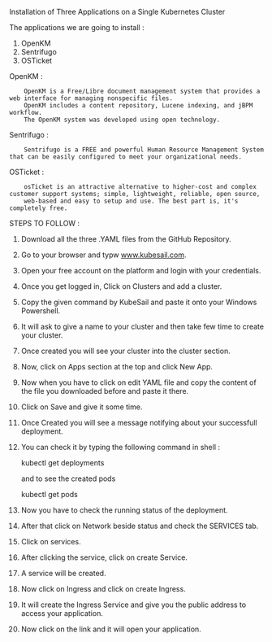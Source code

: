 Installation of Three Applications on a Single Kubernetes Cluster

The applications we are going to install :

1. OpenKM
2. Sentrifugo
3. OSTicket

OpenKM :

        OpenKM is a Free/Libre document management system that provides a web interface for managing nonspecific files. 
        OpenKM includes a content repository, Lucene indexing, and jBPM workflow. 
        The OpenKM system was developed using open technology.
        
Sentrifugo :

        Sentrifugo is a FREE and powerful Human Resource Management System that can be easily configured to meet your organizational needs.
        
OSTicket :

        osTicket is an attractive alternative to higher-cost and complex customer support systems; simple, lightweight, reliable, open source,
        web-based and easy to setup and use. The best part is, it's completely free.
        
        
STEPS TO FOLLOW :

1. Download all the three .YAML files from the GitHub Repository.
2. Go to your browser and typw www.kubesail.com.
3. Open your free account on the platform and login with your credentials.
4. Once you get logged in, Click on Clusters and add a cluster.
5. Copy the given command by KubeSail and paste it onto your Windows Powershell.
6. It will ask to give a name to your cluster and then take few time to create your cluster.
7. Once created you will see your cluster into the cluster section.
8. Now, click on Apps section at the top and click New App.
9. Now when you have to click on edit YAML file and copy the content of the file you downloaded before and paste it there.
10. Click on Save and give it some time.
11. Once Created you will see a message notifying about your successfull deployment.
12. You can check it by typing the following command in shell :
      
      kubectl get deployments
      
      and to see the created pods 
      
      kubectl get pods
     
13. Now you have to check the running status of the deployment.
14. After that click on Network beside status and check the SERVICES tab.
15. Click on services.
16. After clicking the service, click on create Service.
17. A service will be created.
18. Now click on Ingress and click on create Ingress.
19. It will create the Ingress Service and give you the public address to access your application.
20. Now click on the link and it will open your application.
